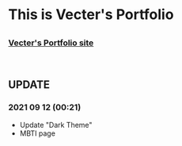 # This is Vecter's Portfolio 
##

### [Vecter's Portfolio site](http://Vecter-Fang.github.io)
<br>

## UPDATE
### 2021 09 12 (00:21)
- Update "Dark Theme"
- MBTI page
